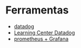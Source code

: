 # Ferramentas

- [datadog](./datadog/datadog.md)
- [Learning Center Datadog](https://learn.datadoghq.com/courses/tps-workshop-datadog-101-for-sres)
- [prometheus + Grafana](./prometheus-grafana/)